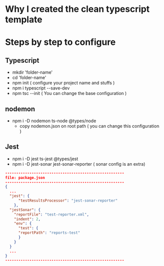 # Why I created the clean typescript template

# Steps by step to configure
## Typescript
* mkdir 'folder-name'
* cd 'folder-name'
* npm init ( configure your project name and stuffs )
* npm i typescript --save-dev
* npm tsc --init ( You can change the base configuration )


## nodemon
* npm i -D nodemon ts-node @types/node
    * copy nodemon.json on root path ( you can change this configuration )

## Jest
* npm i -D jest ts-jest @types/jest 
* npm i -D jest-sonar jest-sonar-reporter ( sonar config is an extra)

```json
------------------------------------------------------
file: package.json
------------------------------------------------------
{
  ...
  "jest": {
      "testResultsProcessor": "jest-sonar-reporter"
    },
  "jestSonar": {
    "reportFile": "test-reporter.xml",
    "indent": 2,
    "env": {
      "test": {
      "reportPath": "reports-test"
      }
    }
  }
  ...
}
------------------------------------------------------
```